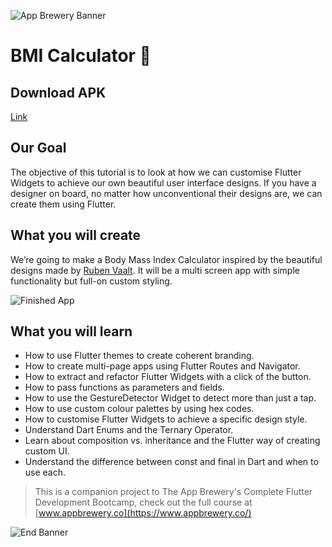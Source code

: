 ![App Brewery Banner](https://github.com/londonappbrewery/Images/blob/master/AppBreweryBanner.png)

# BMI Calculator 💪

## Download APK

[Link](https://cutt.ly/Fhkge3b)

## Our Goal

The objective of this tutorial is to look at how we can customise Flutter Widgets to achieve our own beautiful user interface designs. If you have a designer on board, no matter how unconventional their designs are, we can create them using Flutter.

## What you will create

We’re going to make a Body Mass Index Calculator inspired by the beautiful designs made by [Ruben Vaalt](https://dribbble.com/shots/4585382-Simple-BMI-Calculator). It will be a multi screen app with simple functionality but full-on custom styling.

![Finished App](https://github.com/londonappbrewery/Images/blob/master/bmi-calc-demo.gif)

## What you will learn

-   How to use Flutter themes to create coherent branding.
-   How to create multi-page apps using Flutter Routes and Navigator.
-   How to extract and refactor Flutter Widgets with a click of the button.
-   How to pass functions as parameters and fields.
-   How to use the GestureDetector Widget to detect more than just a tap.
-   How to use custom colour palettes by using hex codes.
-   How to customise Flutter Widgets to achieve a specific design style.
-   Understand Dart Enums and the Ternary Operator.
-   Learn about composition vs. inheritance and the Flutter way of creating custom UI.
-   Understand the difference between const and final in Dart and when to use each.

> This is a companion project to The App Brewery's Complete Flutter Development Bootcamp, check out the full course at [www.appbrewery.co](https://www.appbrewery.co/)

![End Banner](https://github.com/londonappbrewery/Images/blob/master/readme-end-banner.png)
